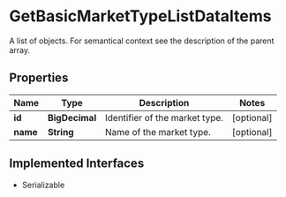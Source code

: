 

# GetBasicMarketTypeListDataItems

A list of objects. For semantical context see the description of the parent array.

## Properties

Name | Type | Description | Notes
------------ | ------------- | ------------- | -------------
**id** | **BigDecimal** | Identifier of the market type. |  [optional]
**name** | **String** | Name of the market type. |  [optional]


## Implemented Interfaces

* Serializable


